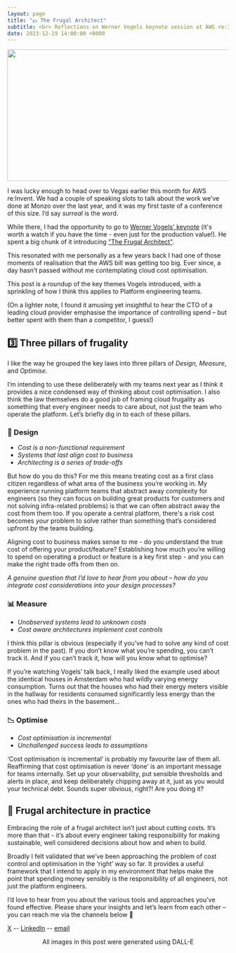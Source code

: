 ```yaml
---
layout: page
title: "💷 The Frugal Architect"
subtitle: <br> Reflections on Werner Vogels keynote session at AWS re:Invent
date: 2023-12-19 14:00:00 +0000
---
```

<p align="center"> 
  <img width="600" height="300" src="https://github.com/lukebriscoe/lukebriscoe.github.io/blob/main/assets/img/DALL%C2%B7E%202023-12-19%2013.31.05%20-%20A%20digital%20illustration%20for%20a%20blog%20article%20about%20frugal%20architecture%20in%20cloud%20computing.%20The%20scene%20is%20a%20modern,%20sleek%20office%20environment%20with%20large%20pan.png?raw=true">
</p>

I was lucky enough to head over to Vegas earlier this month for AWS re:Invent. We had a couple of speaking slots to talk about the work we’ve done at Monzo over the last year, and it was my first taste of a conference of this size. I’d say _surreal_ is the word.

While there, I had the opportunity to go to [Werner Vogels' keynote](https://www.youtube.com/watch?v=UTRBVPvzt9w) (it's worth a watch if you have the time - even just for the production value!). He spent a big chunk of it introducing ["The Frugal Architect"](https://thefrugalarchitect.com/). 

This resonated with me personally as a few years back I had one of those moments of realisation that the AWS bill was getting too big. Ever since, a day hasn’t passed without me contemplating cloud cost optimisation.

This post is a roundup of the key themes Vogels introduced, with a sprinkling of how I think this applies to Platform engineering teams.

(On a lighter note, I found it amusing yet insightful to hear the CTO of a leading cloud provider emphasise the importance of controlling spend – but better spent with them than a competitor, I guess!)

## 3️⃣ Three pillars of frugality
I like the way he grouped the key laws into three pillars of *Design, Measure*, and *Optimise*.

I’m intending to use these deliberately with my teams next year as I think it provides a nice condensed way of thinking about cost optimisation. I also think the law themselves do a good job of framing cloud frugality as something that every engineer needs to care about, not just the team who operate the platform. Let’s briefly dig in to each of these pillars.

### 🎨 Design

- *Cost is a non-functional requirement*
- *Systems that last align cost to business*
- *Architecting is a series of trade-offs*

But how do you do this? For me this means treating cost as a first class citizen regardless of what area of the business you’re working in. My experience running platform teams that abstract away complexity for engineers (so they can focus on building great products for customers and not solving infra-related problems) is that we can often abstract away the cost from them too. If you operate a central platform, there's a risk cost becomes *your* problem to solve rather than something that’s considered upfront by the teams building.

Aligning cost to business makes sense to me - do you understand the true cost of offering your product/feature?  Establishing how much you’re willing to spend on operating a product or feature is a key first step - and you can make the right trade offs from then on.

*A genuine question that I’d love to hear from you about – how do you integrate cost considerations into your design processes?*


### 📊 Measure

- *Unobserved systems lead to unknown costs*
- *Cost aware architectures implement cost controls*

I think this pillar is obvious (especially if you’ve had to solve any kind of cost problem in the past). If you don’t know what you’re spending, you can’t track it. And if you can’t track it, how will you know what to optimise?

If you’re watching Vogels’ talk back, I really liked the example used about the identical houses in Amsterdam who had wildly varying energy consumption. Turns out that the houses who had their energy meters visible in the hallway for residents consumed significantly less energy than the ones who had theirs in the basement…


### 📉 Optimise

- *Cost optimisation is incremental*
- *Unchallenged success leads to assumptions*

‘Cost optimisation is incremental’ is probably my favourite law of them all. Reaffirming that cost optimisation is never ‘done’ is an important message for teams internally. Set up your observability, put sensible thresholds and alerts in place, and keep deliberately chipping away at it, just as you would your technical debt. Sounds super obvious, right?! Are you doing it?


## 🤾 Frugal architecture in practice
Embracing the role of a frugal architect isn’t just about cutting costs. It’s more than that - it’s about every engineer taking responsibility for making sustainable, well considered decisions about how and when to build. 

Broadly I felt validated that we’ve been approaching the problem of cost control and optimisation in the ‘right’ way so far. It provides a useful framework that I intend to apply in my environment that helps make the point that spending money sensibly is the responsibility of all engineers, not just the platform engineers.

I’d love to hear from you about the various tools and approaches you’ve found effective. Please share your insights and let’s learn from each other – you can reach me via the channels below 🙏 


[X](https://twitter.com/lukebriscoe) -- [LinkedIn](https://www.linkedin.com/in/lbriscoe/) -- [email](mailto:luke@lukebriscoe.com) 


<center>All images in this post were generated using DALL-E</center>

